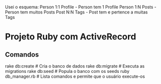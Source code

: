 Usei o esquema:
Person 1:1 Profile - Person tem 1 Profile
Person 1:N Posts - Person tem muitos Posts
Post N:N Tags - Post tem e pertence a muitas Tags

# Projeto Ruby com ActiveRecord

## Comandos

rake db:create   # Cria o banco de dados
rake db:migrate  # Executa as migrations
rake db:seed     # Popula o banco com os seeds
ruby db_manager.rb # Lista comandos e permite que o usuário execute-os